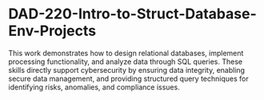 # DAD-220-Intro-to-Struct-Database-Env-Projects
This work demonstrates how to design relational databases, implement processing functionality, and analyze data through SQL queries. These skills directly support cybersecurity by ensuring data integrity, enabling secure data management, and providing structured query techniques for identifying risks, anomalies, and compliance issues. 
